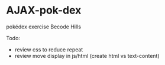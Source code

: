 # AJAX-pok-dex
pokédex exercise Becode Hills

Todo:

* review css to reduce repeat
* review move display in js/html (create html vs text-content)
